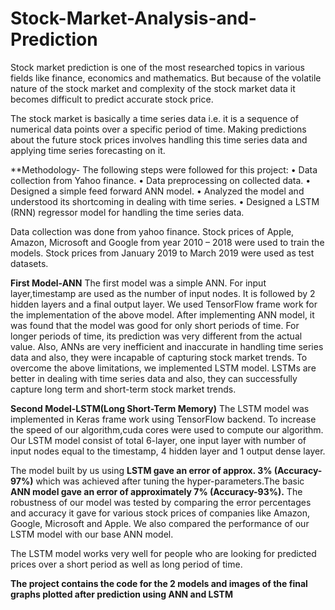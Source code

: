 # Stock-Market-Analysis-and-Prediction
Stock market prediction is one of the most researched topics in various fields like finance, economics and mathematics. But because of the volatile nature of the stock market and complexity of the stock market data it becomes difficult to predict accurate stock price. 

The stock market is basically a time series data i.e. it is a sequence of numerical data points over a specific period of time. Making predictions about the future stock prices involves handling this time series data and applying time series forecasting on it. 

**Methodology-
The following steps were followed for this project:
•	Data collection from Yahoo finance.
•	Data preprocessing on collected data.
•	Designed a simple feed forward ANN model.
•	Analyzed the model and understood its shortcoming in dealing with time series.
•	Designed a LSTM (RNN) regressor model for handling the time series data.

Data collection was done from yahoo finance. Stock prices of Apple, Amazon, Microsoft and Google from year 2010 – 2018 were used to train the models. Stock prices from January 2019 to March 2019 were used as test datasets. 

**First Model-ANN**
The first model was a simple ANN. For input layer,timestamp are used as the number of input nodes. It is followed by 2 hidden layers and a final output layer. We used TensorFlow frame work for the implementation of the above model.
After implementing ANN model, it was found that the model was good for only short periods of time. For longer periods of time, its prediction was very different from the actual value. Also, ANNs are very inefficient and inaccurate in handling time series data and also, they were incapable of capturing stock market trends. To overcome the above limitations, we implemented LSTM model. LSTMs are better in dealing with time series data and also, they can successfully capture long term and short-term stock market trends. 

**Second Model-LSTM(Long Short-Term Memory)**
The LSTM model was implemented in Keras frame work using TensorFlow backend. To increase the speed of our algorithm,cuda cores were used to compute our algorithm. Our LSTM model consist of total 6-layer, one input layer with number of input nodes equal to the timestamp, 4 hidden layer and 1 output dense layer.

The model built by us using **LSTM gave an error of approx. 3% (Accuracy-97%)** which was achieved after tuning the hyper-parameters.The  basic **ANN model gave an error of approximately 7% (Accuracy-93%).**
The robustness of our model was tested by comparing the error percentages and accuracy it gave for various stock prices of companies like Amazon, Google, Microsoft and Apple. We also compared the performance of our LSTM model with our base ANN model.

The LSTM model works very well for people who are looking for predicted prices over a short period as well as long period of time.

**The project contains the code for the 2 models and images of the final graphs plotted after prediction using ANN and LSTM**

